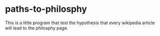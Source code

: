 # paths-to-philosphy
This is a little program that test the hypothesis that every wikipedia article will lead to the philosphy page.
